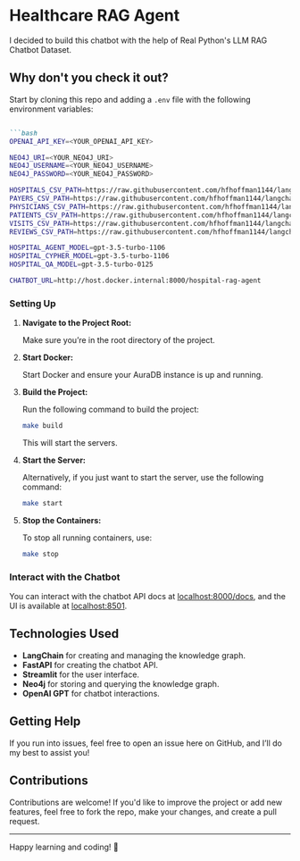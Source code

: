 # Healthcare RAG Agent

I decided to build this chatbot with the help of Real Python's LLM RAG Chatbot Dataset.

## Why don't you check it out?

Start by cloning this repo and adding a `.env` file with the following environment variables:

```markdown

```bash
OPENAI_API_KEY=<YOUR_OPENAI_API_KEY>

NEO4J_URI=<YOUR_NEO4J_URI>
NEO4J_USERNAME=<YOUR_NEO4J_USERNAME>
NEO4J_PASSWORD=<YOUR_NEO4J_PASSWORD>

HOSPITALS_CSV_PATH=https://raw.githubusercontent.com/hfhoffman1144/langchain_neo4j_rag_app/main/data/hospitals.csv
PAYERS_CSV_PATH=https://raw.githubusercontent.com/hfhoffman1144/langchain_neo4j_rag_app/main/data/payers.csv
PHYSICIANS_CSV_PATH=https://raw.githubusercontent.com/hfhoffman1144/langchain_neo4j_rag_app/main/data/physicians.csv
PATIENTS_CSV_PATH=https://raw.githubusercontent.com/hfhoffman1144/langchain_neo4j_rag_app/main/data/patients.csv
VISITS_CSV_PATH=https://raw.githubusercontent.com/hfhoffman1144/langchain_neo4j_rag_app/main/data/visits.csv
REVIEWS_CSV_PATH=https://raw.githubusercontent.com/hfhoffman1144/langchain_neo4j_rag_app/main/data/reviews.csv

HOSPITAL_AGENT_MODEL=gpt-3.5-turbo-1106
HOSPITAL_CYPHER_MODEL=gpt-3.5-turbo-1106
HOSPITAL_QA_MODEL=gpt-3.5-turbo-0125

CHATBOT_URL=http://host.docker.internal:8000/hospital-rag-agent
```

### Setting Up

1. **Navigate to the Project Root:**
   
   Make sure you’re in the root directory of the project.

2. **Start Docker:**
   
   Start Docker and ensure your AuraDB instance is up and running.

3. **Build the Project:**

   Run the following command to build the project:

   ```bash
   make build
   ```

   This will start the servers.

4. **Start the Server:**

   Alternatively, if you just want to start the server, use the following command:

   ```bash
   make start
   ```

5. **Stop the Containers:**

   To stop all running containers, use:

   ```bash
   make stop
   ```

### Interact with the Chatbot

You can interact with the chatbot API docs at [localhost:8000/docs](http://localhost:8000/docs), and the UI is available at [localhost:8501](http://localhost:8501).

## Technologies Used

- **LangChain** for creating and managing the knowledge graph.
- **FastAPI** for creating the chatbot API.
- **Streamlit** for the user interface.
- **Neo4j** for storing and querying the knowledge graph.
- **OpenAI GPT** for chatbot interactions.

## Getting Help

If you run into issues, feel free to open an issue here on GitHub, and I’ll do my best to assist you!

## Contributions

Contributions are welcome! If you'd like to improve the project or add new features, feel free to fork the repo, make your changes, and create a pull request.

---

Happy learning and coding! 🚀
```
